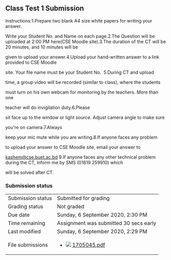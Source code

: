 <h2>Class Test 1 Submission</h2>Instructions:1.Prepare two blank A4 size white papers for writing your answer.
Write your Student No. and Name on each page.2.The Question will be uploaded at 2:00 PM here(CSE Moodle site).3.The duration of the CT will be 20 minutes, and 10 minutes will be
given to upload your answer.4.Upload your hand-written answer to a link provided to CSE Moodle
site. Your file name must be your Student No.  5.During CT and upload
time, a group video will be recorded (similar to class), where the students
must turn on his own webcam for monitoring by the teachers. More than one
teacher will do invigilation duty.6.Please
sit face up to the window or light source. Adjust camera angle to make sure
you're on camera.7.Always
keep your mic mute while you are writing.8.If anyone faces any problem
to upload your answer to CSE Moodle site, email your answer to
kashem@cse.buet.ac.bd
9.If anyone faces any other technical problem during the CT, inform me by SMS (01819 259910) which
will be solved after CT. 

<h3>Submission status</h3><table>
<tbody><tr>
<td>Submission status</td>
<td>Submitted for grading</td>
</tr>
<tr>
<td>Grading status</td>
<td>Not graded</td>
</tr>
<tr>
<td>Due date</td>
<td>Sunday, 6 September 2020, 2:30 PM</td>
</tr>
<tr>
<td>Time remaining</td>
<td>Assignment was submitted 30 secs early</td>
</tr>
<tr>
<td>Last modified</td>
<td>Sunday, 6 September 2020, 2:29 PM</td>
</tr>
<tr>
<td>File submissions</td>
<td><ul><li><img src="..%5C..%5C..%5CJanuary%202018%5CCSE101%5CNews%20forum%5CCLASS%20TEST%202%20Marks%5Cfile%5Cpdf.png" /> <a href="file%5C1705045.pdf">1705045.pdf</a> 
</li></ul>

</td>
</tr>

</tbody>
</table>



